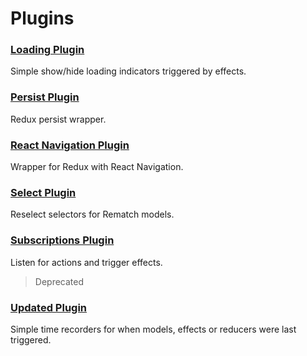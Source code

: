 # Plugins

### [Loading Plugin](../plugins/loading)
Simple show/hide loading indicators triggered by effects.

### [Persist Plugin](../plugins/persist)
Redux persist wrapper.

### [React Navigation Plugin](../plugins/react-navigation)
Wrapper for Redux with React Navigation.

### [Select Plugin](../plugins/select)
Reselect selectors for Rematch models.

### [Subscriptions Plugin](../plugins/subscriptions)
Listen for actions and trigger effects.

> Deprecated

### [Updated Plugin](../plugins/updated)
Simple time recorders for when models, effects or reducers were last triggered.
